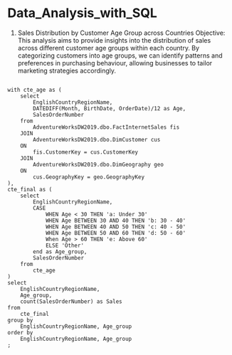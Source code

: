 # Data_Analysis_with_SQL
1. Sales Distribution by Customer Age Group across Countries
Objective: This analysis aims to provide insights into the distribution of sales across different customer age groups within each country. By categorizing customers into age groups, we can identify patterns and preferences in purchasing behaviour, allowing businesses to tailor marketing strategies accordingly.
<code>
with cte_age as (
	select 
		EnglishCountryRegionName,
		DATEDIFF(Month, BirthDate, OrderDate)/12 as Age,
		SalesOrderNumber
	from
		AdventureWorksDW2019.dbo.FactInternetSales fis
	JOIN
		AdventureWorksDW2019.dbo.DimCustomer cus
	ON
		fis.CustomerKey = cus.CustomerKey
	JOIN
		AdventureWorksDW2019.dbo.DimGeography geo
	ON
		cus.GeographyKey = geo.GeographyKey
),
cte_final as (
	select 
		EnglishCountryRegionName,
		CASE
			WHEN Age < 30 THEN 'a: Under 30'
			WHEN Age BETWEEN 30 AND 40 THEN 'b: 30 - 40'
			WHEN Age BETWEEN 40 AND 50 THEN 'c: 40 - 50'
			WHEN Age BETWEEN 50 AND 60 THEN 'd: 50 - 60'
			When Age > 60 THEN 'e: Above 60'
			ELSE 'Other'
		end as Age_group,
		SalesOrderNumber
	from 
		cte_age
)
select 
	EnglishCountryRegionName, 
	Age_group, 
	count(SalesOrderNumber) as Sales 
from 
	cte_final
group by 
	EnglishCountryRegionName, Age_group
order by 
	EnglishCountryRegionName, Age_group
;
</code>
